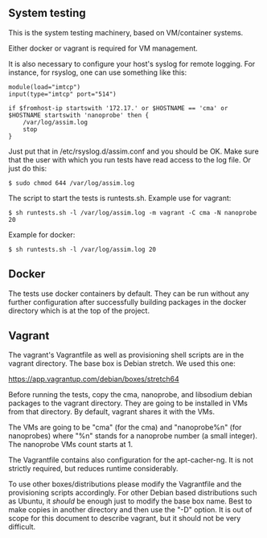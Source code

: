 System testing
--------------

This is the system testing machinery, based on VM/container
systems.

Either docker or vagrant is required for VM management.

It is also necessary to configure your host's syslog for remote
logging. For instance, for rsyslog, one can use something like
this:

	module(load="imtcp")
	input(type="imtcp" port="514")

	if $fromhost-ip startswith '172.17.' or $HOSTNAME == 'cma' or $HOSTNAME startswith 'nanoprobe' then {
		/var/log/assim.log
		stop
	}

Just put that in /etc/rsyslog.d/assim.conf and you should be OK.
Make sure that the user with which you run tests have read access
to the log file. Or just do this:

	$ sudo chmod 644 /var/log/assim.log

The script to start the tests is runtests.sh. Example use for
vagrant:

	$ sh runtests.sh -l /var/log/assim.log -m vagrant -C cma -N nanoprobe 20

Example for docker:

	$ sh runtests.sh -l /var/log/assim.log 20

Docker
------

The tests use docker containers by default. They can be run
without any further configuration after successfully building
packages in the docker directory which is at the top of the
project.

Vagrant
-------

The vagrant's Vagrantfile as well as provisioning shell scripts
are in the vagrant directory. The base box is Debian stretch. We
used this one:

https://app.vagrantup.com/debian/boxes/stretch64

Before running the tests, copy the cma, nanoprobe, and libsodium
debian packages to the vagrant directory. They are going to be
installed in VMs from that directory. By default, vagrant shares
it with the VMs.

The VMs are going to be "cma" (for the cma) and "nanoprobe%n"
(for nanoprobes) where "%n" stands for a nanoprobe number (a
small integer). The nanoprobe VMs count starts at 1.

The Vagrantfile contains also configuration for the
apt-cacher-ng. It is not strictly required, but reduces runtime
considerably.

To use other boxes/distributions please modify the Vagrantfile
and the provisioning scripts accordingly. For other Debian based
distributions such as Ubuntu, it _should_ be enough just to
modify the base box name. Best to make copies in another
directory and then use the "-D" option. It is out of scope for
this document to describe vagrant, but it should not be very
difficult.
